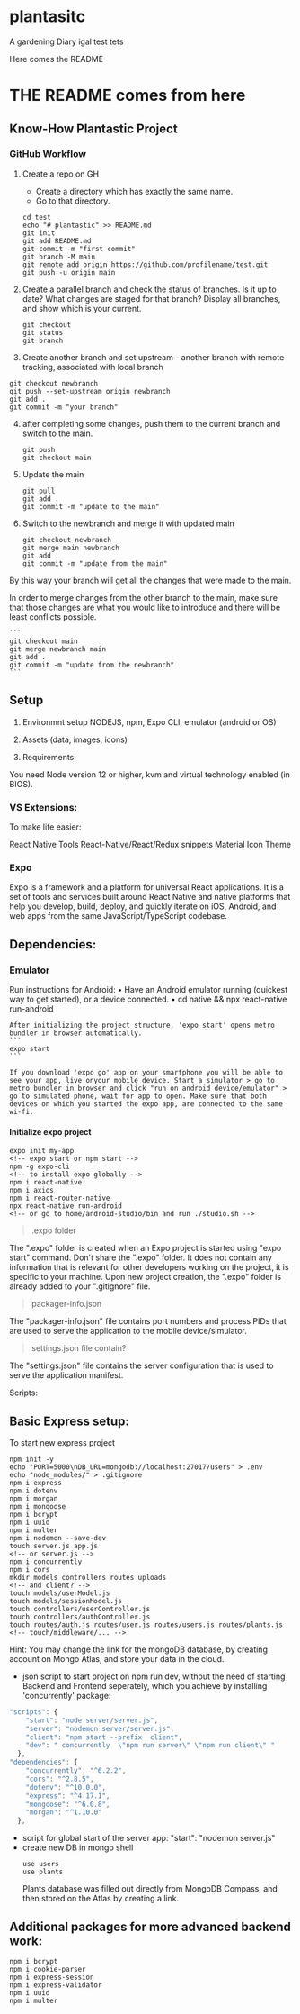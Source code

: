 # plantasitc

A gardening Diary
igal test tets

Here comes the README

# THE README comes from here

## Know-How Plantastic Project

### GitHub Workflow

1. Create a repo on GH

   - Create a directory which has exactly the same name.
   - Go to that directory.

   ```
   cd test
   echo "# plantastic" >> README.md
   git init
   git add README.md
   git commit -m "first commit"
   git branch -M main
   git remote add origin https://github.com/profilename/test.git
   git push -u origin main
   ```

2. Create a parallel branch and check the status of branches. Is it up to date? What changes are staged for that branch? Display all branches, and show which is your current.

   ```
   git checkout
   git status
   git branch
   ```

3. Create another branch and set upstream - another branch with remote tracking, associated with local branch

```
git checkout newbranch
git push --set-upstream origin newbranch
git add .
git commit -m "your branch"
```

4. after completing some changes, push them to the current branch and switch to the main.

   ```
   git push
   git checkout main
   ```

5. Update the main

   ```
   git pull
   git add .
   git commit -m "update to the main"
   ```

6. Switch to the newbranch and merge it with updated main

   ```
   git checkout newbranch
   git merge main newbranch
   git add .
   git commit -m "update from the main"
   ```

By this way your branch will get all the changes that were made to the main.

In order to merge changes from the other branch to the main, make sure that those changes are what you would like to introduce and there will be least conflicts possible.

    ```
    git checkout main
    git merge newbranch main
    git add .
    git commit -m "update from the newbranch"
    ```

## Setup

1. Environmnt setup
   NODEJS, npm, Expo CLI, emulator (android or OS)

2. Assets
   (data, images, icons)

3. Requirements:

You need Node version 12 or higher, kvm and virtual technology enabled (in BIOS).

### VS Extensions:

To make life easier:

React Native Tools
React-Native/React/Redux snippets
Material Icon Theme

### Expo

Expo is a framework and a platform for universal React applications. It is a set of tools and services built around React Native and native platforms that help you develop, build, deploy, and quickly iterate on iOS, Android, and web apps from the same JavaScript/TypeScript codebase.

## Dependencies:

### Emulator

Run instructions for Android:
• Have an Android emulator running (quickest way to get started), or a device connected.
• cd native && npx react-native run-android

    After initializing the project structure, 'expo start' opens metro bundler in browser automatically.
    ```
    expo start
    ```

    If you download 'expo go' app on your smartphone you will be able to see your app, live onyour mobile device. Start a simulator > go to metro bundler in browser and click "run on android device/emulator" > go to simulated phone, wait for app to open. Make sure that both devices on which you started the expo app, are connected to the same wi-fi.

#### Initialize expo project

```
expo init my-app
<!-- expo start or npm start -->
npm -g expo-cli
<!-- to install expo globally -->
npm i react-native
npm i axios
npm i react-router-native
npx react-native run-android
<!-- or go to home/android-studio/bin and run ./studio.sh -->
```

> .expo folder

The ".expo" folder is created when an Expo project is started using "expo start" command.
Don't share the ".expo" folder. It does not contain any information that is relevant for other developers working on the project, it is specific to your machine. Upon new project creation, the ".expo" folder is already added to your ".gitignore" file.

> packager-info.json

The "packager-info.json" file contains port numbers and process PIDs that are used to serve the application to the mobile device/simulator.

> settings.json file contain?

The "settings.json" file contains the server configuration that is used to serve the application manifest.

Scripts:

<!-- expo scripts -->

## Basic Express setup:

To start new express project

```
npm init -y
echo "PORT=5000\nDB_URL=mongodb://localhost:27017/users" > .env
echo "node_modules/" > .gitignore
npm i express
npm i dotenv
npm i morgan
npm i mongoose
npm i bcrypt
npm i uuid
npm i multer
npm i nodemon --save-dev
touch server.js app.js
<!-- or server.js -->
npm i concurrently
npm i cors
mkdir models controllers routes uploads
<!-- and client? -->
touch models/userModel.js
touch models/sessionModel.js
touch controllers/userController.js
touch controllers/authController.js
touch routes/auth.js routes/user.js routes/users.js routes/plants.js
<!-- touch/middleware/... -->
```

Hint: You may change the link for the mongoDB database, by creating account on Mongo Atlas, and store your data in the cloud.

- json script to start project on npm run dev, without the need of starting Backend and Frontend seperately, which you achieve by installing 'concurrently' package:

```javascript
"scripts": {
    "start": "node server/server.js",
    "server": "nodemon server/server.js",
    "client": "npm start --prefix  client",
    "dev": " concurrently  \"npm run server\" \"npm run client\" "
  },
"dependencies": {
    "concurrently": "^6.2.2",
    "cors": "^2.8.5",
    "dotenv": "^10.0.0",
    "express": "^4.17.1",
    "mongoose": "^6.0.8",
    "morgan": "^1.10.0"
  },
```

- script for global start of the server app:
  "start": "nodemon server.js"
- create new DB in mongo shell
  ```
  use users
  use plants
  ```
  Plants database was filled out directly from MongoDB Compass, and then stored on the Atlas by creating a link.

## Additional packages for more advanced backend work:

```
npm i bcrypt
npm i cookie-parser
npm i express-session
npm i express-validator
npm i uuid
npm i multer
```
